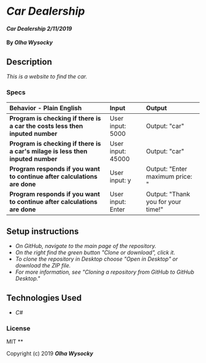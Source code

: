 # _Car Dealership_

#### _Car Dealership 2/11/2019_

#### By _**Olha Wysocky**_

## Description

_This is a website to find the car._

### Specs
| Behavior - Plain English | Input | Output |
| :-------------     | :------------- | :------------- |
| **Program is checking if there is a car the costs less then inputed number** | User input: 5000 | Output: "car"|
| **Program is checking if there is a car's milage is less then inputed number** | User input: 45000 | Output: "car"|
| **Program responds if you want to continue after calculations are done** | User input: y | Output: "Enter maximum price: "|
| **Program responds if you want to continue after calculations are done** | User input: Enter | Output: "Thank you for your time!"|


## Setup instructions
* _On GitHub, navigate to the main page of the repository._
* _On the right find the green button "Clone or download", click it._
* _To clone the repository in Desktop choose "Open in Desktop" or download the ZIP file._
* _For more information, see "Cloning a repository from GitHub to GitHub Desktop."_

## Technologies Used

* _C#_

### License
MIT
**

Copyright (c) 2019 **_Olha Wysocky_**
